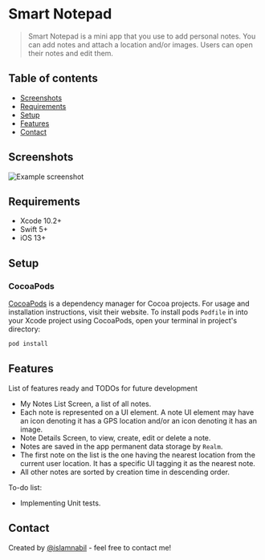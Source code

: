 # Smart Notepad
> Smart Notepad is a mini app that you use to add personal notes. You can add notes and attach a location and/or images. Users can open their notes and edit them.

## Table of contents
* [Screenshots](#screenshots)
* [Requirements](#requirements)
* [Setup](#setup)
* [Features](#features)
* [Contact](#contact)


## Screenshots
![Example screenshot]("https://github.com/islamnabil/SmartNotepad/blob/main/ScreenShoots/1.png")

## Requirements
* Xcode 10.2+
* Swift 5+
* iOS 13+

## Setup
### CocoaPods

[CocoaPods](https://cocoapods.org) is a dependency manager for Cocoa projects. For usage and installation instructions, visit their website. To install pods `Podfile` in  into your Xcode project using CocoaPods, open your terminal in project's directory:

```ruby
pod install
```

## Features
List of features ready and TODOs for future development
* My Notes List Screen, a list of all notes.
* Each note is represented on a UI element. A note UI element may have an icon denoting it has a GPS location and/or an icon denoting it has an image.
* Note Details Screen, to view, create, edit or delete a note.
* Notes are saved in the app permanent data storage by `Realm`.
* The first note on the list is the one having the nearest location from the current user location. It has a specific UI tagging it as the nearest note.
* All other notes are sorted by creation time in descending order.

To-do list:
* Implementing Unit tests.

## Contact
Created by [@islamnabil](https://github.com/islamnabil) - feel free to contact me!
